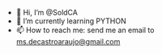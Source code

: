 - 👋 Hi, I’m @SoldCA
- 🌱 I’m currently learning PYTHON
- 📫 How to reach me: send me an email to ms.decastroaraujo@gmail.com

<!---
SoldCA/SoldCA is a ✨ special ✨ repository because its `README.md` (this file) appears on your GitHub profile.
You can click the Preview link to take a look at your changes.
--->

